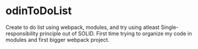 # odinToDoList
Create to do list using webpack, modules, and try using atleast Single-responsibility principle out of SOLID.
First time trying to organize my code in modules and first bigger webpack project.
